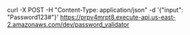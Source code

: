 curl -X POST -H "Content-Type: application/json" -d '{"input": "Password123#"}' https://prpv4mrpt8.execute-api.us-east-2.amazonaws.com/dev/password_validator